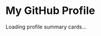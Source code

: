 # My GitHub Profile

<!-- Your other README content -->

<!-- Add a placeholder for the profile summary cards -->
<div id="profile-summary-cards-placeholder">
  Loading profile summary cards...
</div>

<!-- Include the script to delay the loading of profile summary cards -->
<script>
  // Function to load profile summary cards
  function loadProfileSummaryCards() {
    const placeholder = document.getElementById('profile-summary-cards-placeholder');

    // Your GitHub profile summary cards code
    const profileCards = `
      [![Profile Details](https://raw.githubusercontent.com/DanCQ/DanCQ/master/profile-summary-card-output/noctis_minimus/0-profile-details.svg)](https://github.com/vn7n24fzkq/github-profile-summary-cards)
      [![Repos per Language](https://raw.githubusercontent.com/DanCQ/DanCQ/master/profile-summary-card-output/noctis_minimus/1-repos-per-language.svg)](https://github.com/vn7n24fzkq/github-profile-summary-cards)
      [![Most Commit Language](https://raw.githubusercontent.com/DanCQ/DanCQ/master/profile-summary-card-output/noctis_minimus/2-most-commit-language.svg)](https://github.com/vn7n24fzkq/github-profile-summary-cards)
      [![Stats](https://raw.githubusercontent.com/DanCQ/DanCQ/master/profile-summary-card-output/noctis_minimus/3-stats.svg)](https://github.com/vn7n24fzkq/github-profile-summary-cards)
      [![Productive Time](https://raw.githubusercontent.com/DanCQ/DanCQ/master/profile-summary-card-output/noctis_minimus/4-productive-time.svg)](https://github.com/vn7n24fzkq/github-profile-summary-cards)
      [![GitHub Streak](https://streak-stats.demolab.com/?user=DanCQ&theme=highcontrast&ring=4675b8)](https://git.io/streak-stats)
    `;

    // Replace the placeholder content with the profile summary cards
    placeholder.innerHTML = profileCards;
  }

  // Attach the loadProfileSummaryCards function to the window.onload event
  window.onload = loadProfileSummaryCards;
</script>
